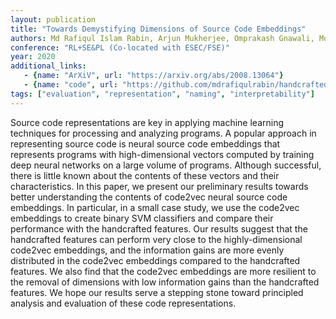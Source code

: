 ```yaml
---
layout: publication
title: "Towards Demystifying Dimensions of Source Code Embeddings"
authors: Md Rafiqul Islam Rabin, Arjun Mukherjee, Omprakash Gnawali, Mohammad Amin Alipour
conference: "RL+SE&PL (Co-located with ESEC/FSE)"
year: 2020
additional_links:
   - {name: "ArXiV", url: "https://arxiv.org/abs/2008.13064"}
   - {name: "code", url: "https://github.com/mdrafiqulrabin/handcrafted-embeddings"}
tags: ["evaluation", "representation", "naming", "interpretability"]
---
```

Source code representations are key in applying machine learning techniques for processing and analyzing programs. A popular approach in representing source code is neural source code embeddings that represents programs with high-dimensional vectors computed by training deep neural networks on a large volume of programs. Although successful, there is little known about the contents of these vectors and their characteristics. In this paper, we present our preliminary results towards better understanding the contents of code2vec neural source code embeddings. In particular, in a small case study, we use the code2vec embeddings to create binary SVM classifiers and compare their performance with the handcrafted features. Our results suggest that the handcrafted features can perform very close to the highly-dimensional code2vec embeddings, and the information gains are more evenly distributed in the code2vec embeddings compared to the handcrafted features. We also find that the code2vec embeddings are more resilient to the removal of dimensions with low information gains than the handcrafted features. We hope our results serve a stepping stone toward principled analysis and evaluation of these code representations.
